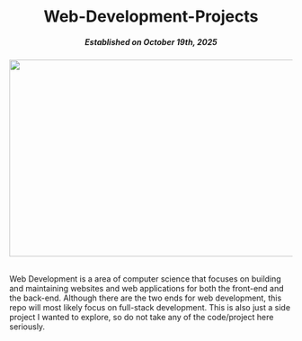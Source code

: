 <div align = "center"> 

# Web-Development-Projects
##### Established on October 19th, 2025

<img src="https://www.hostinger.com/tutorials/wp-content/uploads/sites/2/2022/04/web-developer-portfolio.png" width = 700 height = 350 />

</div>

</br> 

Web Development is a area of computer science that focuses on building and maintaining websites and web applications for both the front-end and the back-end. Although there are the two ends for web development, this repo will most likely focus on full-stack development. This is also just a side project I wanted to explore, so do not take any of the code/project here seriously. 

